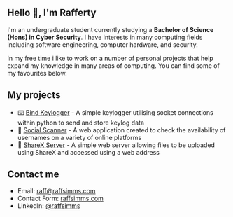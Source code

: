 ## Hello 👋, I'm **Rafferty**

I'm an undergraduate student currently studying a **Bachelor of Science (Hons) in Cyber Security**. I have interests in many computing fields including software engineering, computer hardware, and security.

In my free time i like to work on a number of personal projects that help expand my knowledge in many areas of computing. You can find some of my favourites below.

## **My projects**

- ⌨️ [Bind Keylogger](https://github.com/fwiko/bind-keylogger/) - A simple keylogger utilising socket connections within python to send and store keylog data
- 📡 [Social Scanner](https://checker.raffsimms.com/) - A web application created to check the availability of usernames on a variety of online platforms
- 💾 [ShareX Server](https://github.com/fwiko/sharex-server) - A simple web server allowing files to be uploaded using ShareX and accessed using a web address

## **Contact me**

- Email: [raff@raffsimms.com](mailto:raff@raffsimms.com)
- Contact Form: [raffsimms.com](https://raffsimms.com/contact)
- LinkedIn: [@raffsimms](https://www.linkedin.com/in/raffsimms/)
